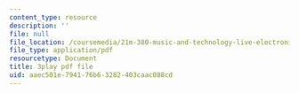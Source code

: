 ```yaml
---
content_type: resource
description: ''
file: null
file_location: /coursemedia/21m-380-music-and-technology-live-electronics-performance-practices-spring-2011/aaec501e794176b63282403caac088cd_hlXjQ4qtaYU.pdf
file_type: application/pdf
resourcetype: Document
title: 3play pdf file
uid: aaec501e-7941-76b6-3282-403caac088cd
---
```

